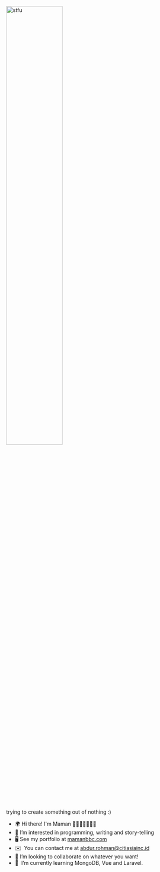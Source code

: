<img src="https://user-images.githubusercontent.com/75215687/210893599-4ba681c5-4676-4f51-8006-ae7ff96809b2.gif" alt="stfu" width="55%"/>

trying to create something out of nothing :)

* 🌍  Hi there! I'm Maman 👨🏻‍💻🦖🧑🏻‍🦱
* 👀  I’m interested in programming, writing and story-telling
* 🖥️  See my portfolio at [mamanbbc.com](https://mamanbbc.vercel.app/)
* ✉️  You can contact me at [abdur.rohman@citiasiainc.id](mailto:abdur.rohman@citiasiainc.id)
* 💞️  I’m looking to collaborate on whatever you want!
* 🧠  I’m currently learning MongoDB, Vue and Laravel.


